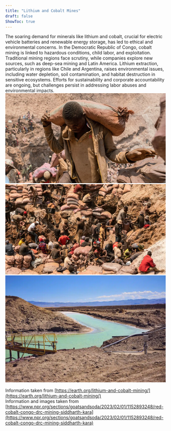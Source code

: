 ```yaml
---
title: "Lithium and Cobalt Mines"
draft: false
ShowToc: true
---
```

The soaring demand for minerals like lithium and cobalt, crucial for electric vehicle batteries and renewable energy storage, has led to ethical and environmental concerns. In the Democratic Republic of Congo, cobalt mining is linked to hazardous conditions, child labor, and exploitation. Traditional mining regions face scrutiny, while companies explore new sources, such as deep-sea mining and Latin America. Lithium extraction, particularly in regions like Chile and Argentina, raises environmental issues, including water depletion, soil contamination, and habitat destruction in sensitive ecosystems. Efforts for sustainability and corporate accountability are ongoing, but challenges persist in addressing labor abuses and environmental impacts.
![alt text](images/gettyimages-1244417834_wide-0f86ea02dfa0c969fd25db464e4e8790f5249962.webp)
![alt text](images/gettyimages-1244417592_wide-11b649e782cb4249991c031d21176170321eae1b.webp)
![alt text](images/Untitled-683-×-1024px-1024-×-683px-58-1.jpg.webp)

Information taken from [https://earth.org/lithium-and-cobalt-mining/](https://earth.org/lithium-and-cobalt-mining/)  
Information and images taken from [https://www.npr.org/sections/goatsandsoda/2023/02/01/1152893248/red-cobalt-congo-drc-mining-siddharth-kara](https://www.npr.org/sections/goatsandsoda/2023/02/01/1152893248/red-cobalt-congo-drc-mining-siddharth-kara)